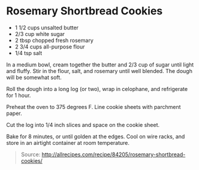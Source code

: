 Rosemary Shortbread Cookies
===========================

- 1 1/2 cups unsalted butter
- 2/3 cup white sugar
- 2 tbsp chopped fresh rosemary
- 2 3/4 cups all-purpose flour
- 1/4 tsp salt

In a medium bowl, cream together the butter and 2/3 cup of sugar until light and fluffy. Stir in the flour, salt, and rosemary until well blended. The dough will be somewhat soft.

Roll the dough into a long log (or two), wrap in celophane, and refrigerate for 1 hour.

Preheat the oven to 375 degrees F. Line cookie sheets with parchment paper.

Cut the log into 1/4 inch slices and space on the cookie sheet.

Bake for 8 minutes, or until golden at the edges. Cool on wire racks, and store in an airtight container at room temperature.

> Source: http://allrecipes.com/recipe/84205/rosemary-shortbread-cookies/
